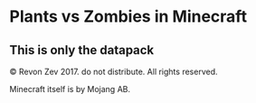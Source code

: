 # Plants vs Zombies in Minecraft
## This is only the datapack

© Revon Zev 2017. do not distribute. All rights reserved.

Minecraft itself is by Mojang AB.
